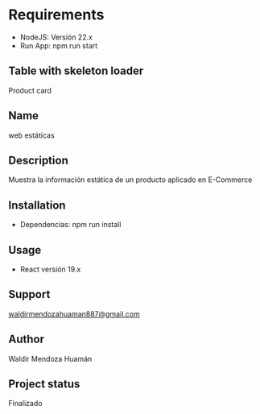 # Requirements

- NodeJS: Versión 22.x
- Run App: npm run start

## Table with skeleton loader

Product card

## Name

web estáticas 

## Description

Muestra la información estática de un producto aplicado en E-Commerce

## Installation

- Dependencias: npm run install

## Usage
- React versión 19.x

## Support 

waldirmendozahuaman887@gmail.com

## Author

Waldir Mendoza Huamán

## Project status

Finalizado